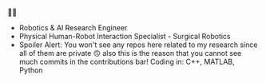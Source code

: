 🙋‍♂
- Robotics & AI Research Engineer
- Physical Human-Robot Interaction Specialist - Surgical Robotics
- Spoiler Alert: You won't see any repos here related to my research since all of them are private 🙃 also this is the reason that you cannot see much commits in the contributions bar!
Coding in: C++, MATLAB, Python

